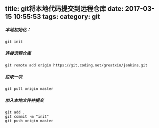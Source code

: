 title: git将本地代码提交到远程仓库
date: 2017-03-15 10:55:53
tags:
category: git
---
##### 本地初始化：
```
git init
```

##### 连接远程仓库
```
git remote add origin https://git.coding.net/greatxin/jenkins.git
```

##### 拉取一次
```
git pull origin master

```

##### 加入本地文件并提交
```
git add .
git commit -m "init"
git push origin master
```